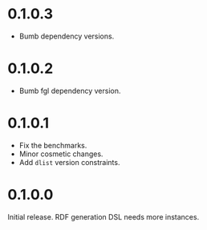 # 0.1.0.3
- Bumb dependency versions.

# 0.1.0.2
- Bumb fgl dependency version.

# 0.1.0.1
- Fix the benchmarks.
- Minor cosmetic changes.
- Add `dlist` version constraints.

# 0.1.0.0

Initial release. RDF generation DSL needs more instances.
